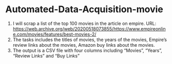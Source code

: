# Automated-Data-Acquisition-movie
1.	I will scrap a list of the top 100 movies in the article on empire.
URL:
https://web.archive.org/web/20200518073855/https://www.empireonline.com/movies/features/best-movies-2/
2.	The tasks includes the titles of movies, the years of the movies, Empire’s review links about the movies, Amazon buy links about the movies.
3.	The output is a CSV file with four columns including “Movies”, “Years”, “Review Links” and “Buy Links”
